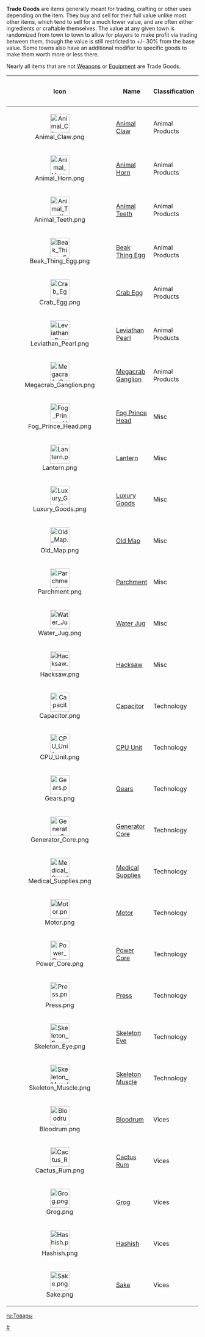 **Trade Goods** are items generally meant for trading, crafting or other
uses depending on the item. They buy and sell for their full value
unlike most other items, which tend to sell for a much lower value, and
are often either ingredients or craftable themselves. The value at any
given town is randomized from town to town to allow for players to make
profit via trading between them, though the value is still restricted to
+/- 30% from the base value. Some towns also have an additional modifier
to specific goods to make them worth more or less there.

Nearly all items that are not [Weapons](Weapons.md "wikilink") or
[Equipment](Equipment.md "wikilink") are Trade Goods.

<table>
<thead>
<tr class="header">
<th><p>Icon</p></th>
<th><p>Name</p></th>
<th><p>Classification</p></th>
<th><p>Price (c.)</p></th>
<th><p>Value</p></th>
</tr>
</thead>
<tbody>
<tr class="odd">
<td style="text-align: center;"><figure>
<img src="Animal_Claw.png" title="Animal_Claw.png" width="50"
height="50" />
<figcaption>Animal_Claw.png</figcaption>
</figure></td>
<td><p><a href="Animal_Claw" title="wikilink">Animal Claw</a></p></td>
<td><p>Animal Products</p></td>
<td style="text-align: right;"></td>
<td><p>Variable</p></td>
</tr>
<tr class="even">
<td style="text-align: center;"><figure>
<img src="Animal_Horn.png" title="Animal_Horn.png" width="50"
height="50" />
<figcaption>Animal_Horn.png</figcaption>
</figure></td>
<td><p><a href="Animal_Horn" title="wikilink">Animal Horn</a></p></td>
<td><p>Animal Products</p></td>
<td style="text-align: right;"></td>
<td><p>Variable</p></td>
</tr>
<tr class="odd">
<td style="text-align: center;"><figure>
<img src="Animal_Teeth.png" title="Animal_Teeth.png" width="50"
height="50" />
<figcaption>Animal_Teeth.png</figcaption>
</figure></td>
<td><p><a href="Animal_Teeth" title="wikilink">Animal Teeth</a></p></td>
<td><p>Animal Products</p></td>
<td style="text-align: right;"></td>
<td><p>Variable</p></td>
</tr>
<tr class="even">
<td style="text-align: center;"><figure>
<img src="Beak_Thing_Egg.png" title="Beak_Thing_Egg.png" width="50"
height="50" />
<figcaption>Beak_Thing_Egg.png</figcaption>
</figure></td>
<td><p><a href="Beak_Thing_Egg" title="wikilink">Beak Thing
Egg</a></p></td>
<td><p>Animal Products</p></td>
<td style="text-align: right;"></td>
<td><p>always 100%</p></td>
</tr>
<tr class="odd">
<td style="text-align: center;"><figure>
<img src="Crab_Egg.png" title="Crab_Egg.png" width="50" height="50" />
<figcaption>Crab_Egg.png</figcaption>
</figure></td>
<td><p><a href="Crab_Egg" title="wikilink">Crab Egg</a></p></td>
<td><p>Animal Products</p></td>
<td style="text-align: right;"></td>
<td><p>always 100%</p></td>
</tr>
<tr class="even">
<td style="text-align: center;"><figure>
<img src="Leviathan_Pearl.png" title="Leviathan_Pearl.png" width="50"
height="50" />
<figcaption>Leviathan_Pearl.png</figcaption>
</figure></td>
<td><p><a href="Leviathan_Pearl" title="wikilink">Leviathan
Pearl</a></p></td>
<td><p>Animal Products</p></td>
<td style="text-align: right;"></td>
<td><p>always 100%</p></td>
</tr>
<tr class="odd">
<td style="text-align: center;"><figure>
<img src="Megacrab_Ganglion.png" title="Megacrab_Ganglion.png"
width="50" height="50" />
<figcaption>Megacrab_Ganglion.png</figcaption>
</figure></td>
<td><p><a href="Megacrab_Ganglion" title="wikilink">Megacrab
Ganglion</a></p></td>
<td><p>Animal Products</p></td>
<td style="text-align: right;"></td>
<td><p>always 100%</p></td>
</tr>
<tr class="even">
<td style="text-align: center;"><figure>
<img src="Fog_Prince_Head.png" title="Fog_Prince_Head.png" width="50"
height="50" />
<figcaption>Fog_Prince_Head.png</figcaption>
</figure></td>
<td><p><a href="Fog_Prince_Head" title="wikilink">Fog Prince
Head</a></p></td>
<td><p>Misc</p></td>
<td style="text-align: right;"></td>
<td><p>always 100%</p></td>
</tr>
<tr class="odd">
<td style="text-align: center;"><figure>
<img src="Lantern.png" title="Lantern.png" width="50" height="50" />
<figcaption>Lantern.png</figcaption>
</figure></td>
<td><p><a href="Lantern" title="wikilink">Lantern</a></p></td>
<td><p>Misc</p></td>
<td style="text-align: right;"></td>
<td><p>Variable</p></td>
</tr>
<tr class="even">
<td style="text-align: center;"><figure>
<img src="Luxury_Goods.png" title="Luxury_Goods.png" width="50"
height="50" />
<figcaption>Luxury_Goods.png</figcaption>
</figure></td>
<td><p><a href="Luxury_Goods" title="wikilink">Luxury Goods</a></p></td>
<td><p>Misc</p></td>
<td style="text-align: right;"></td>
<td><p>Variable</p></td>
</tr>
<tr class="odd">
<td style="text-align: center;"><figure>
<img src="Old_Map.png" title="Old_Map.png" width="50" height="50" />
<figcaption>Old_Map.png</figcaption>
</figure></td>
<td><p><a href="Old_Map" title="wikilink">Old Map</a></p></td>
<td><p>Misc</p></td>
<td style="text-align: right;"></td>
<td><p>always 100%</p></td>
</tr>
<tr class="even">
<td style="text-align: center;"><figure>
<img src="Parchment.png" title="Parchment.png" width="50" height="50" />
<figcaption>Parchment.png</figcaption>
</figure></td>
<td><p><a href="Parchment" title="wikilink">Parchment</a></p></td>
<td><p>Misc</p></td>
<td style="text-align: right;"></td>
<td><p>always 100%</p></td>
</tr>
<tr class="odd">
<td style="text-align: center;"><figure>
<img src="Water_Jug.png" title="Water_Jug.png" width="50" height="50" />
<figcaption>Water_Jug.png</figcaption>
</figure></td>
<td><p><a href="Water_Jug" title="wikilink">Water Jug</a></p></td>
<td><p>Misc</p></td>
<td style="text-align: right;"></td>
<td><p>Variable</p></td>
</tr>
<tr class="even">
<td style="text-align: center;"><figure>
<img src="Hacksaw.png" title="Hacksaw.png" width="50" height="50" />
<figcaption>Hacksaw.png</figcaption>
</figure></td>
<td><p><a href="Hacksaw" title="wikilink">Hacksaw</a></p></td>
<td><p>Misc</p></td>
<td style="text-align: right;"></td>
<td><p>Variable</p></td>
</tr>
<tr class="odd">
<td style="text-align: center;"><figure>
<img src="Capacitor.png" title="Capacitor.png" width="50" height="50" />
<figcaption>Capacitor.png</figcaption>
</figure></td>
<td><p><a href="Capacitor" title="wikilink">Capacitor</a></p></td>
<td><p>Technology</p></td>
<td style="text-align: right;"></td>
<td><p>Variable</p></td>
</tr>
<tr class="even">
<td style="text-align: center;"><figure>
<img src="CPU_Unit.png" title="CPU_Unit.png" width="50" height="50" />
<figcaption>CPU_Unit.png</figcaption>
</figure></td>
<td><p><a href="CPU_Unit" title="wikilink">CPU Unit</a></p></td>
<td><p>Technology</p></td>
<td style="text-align: right;"></td>
<td><p>Variable</p></td>
</tr>
<tr class="odd">
<td style="text-align: center;"><figure>
<img src="Gears.png" title="Gears.png" width="50" height="50" />
<figcaption>Gears.png</figcaption>
</figure></td>
<td><p><a href="Gears" title="wikilink">Gears</a></p></td>
<td><p>Technology</p></td>
<td style="text-align: right;"></td>
<td><p>Variable</p></td>
</tr>
<tr class="even">
<td style="text-align: center;"><figure>
<img src="Generator_Core.png" title="Generator_Core.png" width="50"
height="50" />
<figcaption>Generator_Core.png</figcaption>
</figure></td>
<td><p><a href="Generator_Core" title="wikilink">Generator
Core</a></p></td>
<td><p>Technology</p></td>
<td style="text-align: right;"></td>
<td><p>Variable</p></td>
</tr>
<tr class="odd">
<td style="text-align: center;"><figure>
<img src="Medical_Supplies.png" title="Medical_Supplies.png" width="50"
height="50" />
<figcaption>Medical_Supplies.png</figcaption>
</figure></td>
<td><p><a href="Medical_Supplies" title="wikilink">Medical
Supplies</a></p></td>
<td><p>Technology</p></td>
<td style="text-align: right;"></td>
<td><p>Variable</p></td>
</tr>
<tr class="even">
<td style="text-align: center;"><figure>
<img src="Motor.png" title="Motor.png" width="50" height="50" />
<figcaption>Motor.png</figcaption>
</figure></td>
<td><p><a href="Motor" title="wikilink">Motor</a></p></td>
<td><p>Technology</p></td>
<td style="text-align: right;"></td>
<td><p>Variable</p></td>
</tr>
<tr class="odd">
<td style="text-align: center;"><figure>
<img src="Power_Core.png" title="Power_Core.png" width="50"
height="50" />
<figcaption>Power_Core.png</figcaption>
</figure></td>
<td><p><a href="Power_Core" title="wikilink">Power Core</a></p></td>
<td><p>Technology</p></td>
<td style="text-align: right;"></td>
<td><p>Variable</p></td>
</tr>
<tr class="even">
<td style="text-align: center;"><figure>
<img src="Press.png" title="Press.png" width="50" height="50" />
<figcaption>Press.png</figcaption>
</figure></td>
<td><p><a href="Press" title="wikilink">Press</a></p></td>
<td><p>Technology</p></td>
<td style="text-align: right;"></td>
<td><p>Variable</p></td>
</tr>
<tr class="odd">
<td style="text-align: center;"><figure>
<img src="Skeleton_Eye.png" title="Skeleton_Eye.png" width="50"
height="50" />
<figcaption>Skeleton_Eye.png</figcaption>
</figure></td>
<td><p><a href="Skeleton_Eye" title="wikilink">Skeleton Eye</a></p></td>
<td><p>Technology</p></td>
<td style="text-align: right;"></td>
<td><p>Variable</p></td>
</tr>
<tr class="even">
<td style="text-align: center;"><figure>
<img src="Skeleton_Muscle.png" title="Skeleton_Muscle.png" width="50"
height="50" />
<figcaption>Skeleton_Muscle.png</figcaption>
</figure></td>
<td><p><a href="Skeleton_Muscle" title="wikilink">Skeleton
Muscle</a></p></td>
<td><p>Technology</p></td>
<td style="text-align: right;"></td>
<td><p>Variable</p></td>
</tr>
<tr class="odd">
<td style="text-align: center;"><figure>
<img src="Bloodrum.png" title="Bloodrum.png" width="50" height="50" />
<figcaption>Bloodrum.png</figcaption>
</figure></td>
<td><p><a href="Bloodrum" title="wikilink">Bloodrum</a></p></td>
<td><p>Vices</p></td>
<td style="text-align: right;"></td>
<td><p>Variable</p></td>
</tr>
<tr class="even">
<td style="text-align: center;"><figure>
<img src="Cactus_Rum.png" title="Cactus_Rum.png" width="50"
height="50" />
<figcaption>Cactus_Rum.png</figcaption>
</figure></td>
<td><p><a href="Cactus_Rum" title="wikilink">Cactus Rum</a></p></td>
<td><p>Vices</p></td>
<td style="text-align: right;"></td>
<td><p>Variable</p></td>
</tr>
<tr class="odd">
<td style="text-align: center;"><figure>
<img src="Grog.png" title="Grog.png" width="50" height="50" />
<figcaption>Grog.png</figcaption>
</figure></td>
<td><p><a href="Grog" title="wikilink">Grog</a></p></td>
<td><p>Vices</p></td>
<td style="text-align: right;"></td>
<td><p>Variable</p></td>
</tr>
<tr class="even">
<td style="text-align: center;"><figure>
<img src="Hashish.png" title="Hashish.png" width="50" height="50" />
<figcaption>Hashish.png</figcaption>
</figure></td>
<td><p><a href="Hashish" title="wikilink">Hashish</a></p></td>
<td><p>Vices</p></td>
<td style="text-align: right;"></td>
<td><p>Variable</p></td>
</tr>
<tr class="odd">
<td style="text-align: center;"><figure>
<img src="Sake.png" title="Sake.png" width="50" height="50" />
<figcaption>Sake.png</figcaption>
</figure></td>
<td><p><a href="Sake" title="wikilink">Sake</a></p></td>
<td><p>Vices</p></td>
<td style="text-align: right;"></td>
<td><p>Variable</p></td>
</tr>
</tbody>
</table>

[ru:Товары](ru:Товары "wikilink")

[\#](Category:Items "wikilink")